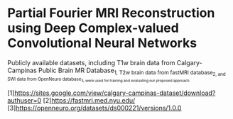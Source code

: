 # Partial Fourier MRI Reconstruction using Deep Complex-valued Convolutional Neural Networks
Publicly available datasets, including T1w brain data from Calgary-Campinas Public Brain MR Database<sub>1, T2w brain data from fastMRI database<sub>2, and SWI data from OpenNeuro database<sub>3, were used for training and evaluating our proposed approach.


[1]<https://sites.google.com/view/calgary-campinas-dataset/download?authuser=0>
[2]<https://fastmri.med.nyu.edu/>
[3]<https://openneuro.org/datasets/ds000221/versions/1.0.0>

 
